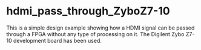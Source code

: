 # hdmi_pass_through_ZyboZ7-10
This is a simple design example showing how a HDMI signal can be passed through a FPGA without any type of processing on it. The Digilent Zybo Z7-10 development board has been used.
